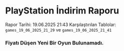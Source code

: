 # PlayStation İndirim Raporu

Rapor Tarihi: 19.06.2025 21:43
Karşılaştırılan Tablolar: `games_19_06_2025_21_29` ve `games_19_06_2025_21_41`

### Fiyatı Düşen Yeni Bir Oyun Bulunamadı.
